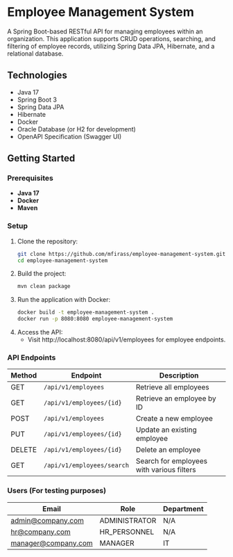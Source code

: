 # Employee Management System

A Spring Boot-based RESTful API for managing employees within an organization. This application supports CRUD operations, searching, and filtering of employee records, utilizing Spring Data JPA, Hibernate, and a relational database.

## Technologies
- Java 17
- Spring Boot 3
- Spring Data JPA
- Hibernate
- Docker
- Oracle Database (or H2 for development)
- OpenAPI Specification (Swagger UI)

## Getting Started

### Prerequisites
- **Java 17**
- **Docker**
- **Maven**

### Setup
1. Clone the repository:
   ```bash
   git clone https://github.com/mfirass/employee-management-system.git
   cd employee-management-system
2. Build the project:
   ```bash
   mvn clean package
3. Run the application with Docker:
   ```bash
   docker build -t employee-management-system .
   docker run -p 8080:8080 employee-management-system
4. Access the API:
   - Visit http://localhost:8080/api/v1/employees for employee endpoints.

### API Endpoints

| Method | Endpoint                        | Description                                   |
|--------|----------------------------------|-----------------------------------------------|
| GET    | `/api/v1/employees`              | Retrieve all employees                        |
| GET    | `/api/v1/employees/{id}`         | Retrieve an employee by ID                    |
| POST   | `/api/v1/employees`              | Create a new employee                         |
| PUT    | `/api/v1/employees/{id}`         | Update an existing employee                   |
| DELETE | `/api/v1/employees/{id}`         | Delete an employee                            |
| GET    | `/api/v1/employees/search`       | Search for employees with various filters     |

### Users (For testing purposes)

| Email              | Role              | Department |
|--------------------|------------------|------------|
| admin@company.com  | ADMINISTRATOR     | N/A        |
| hr@company.com     | HR_PERSONNEL      | N/A        |
| manager@company.com | MANAGER           | IT         |